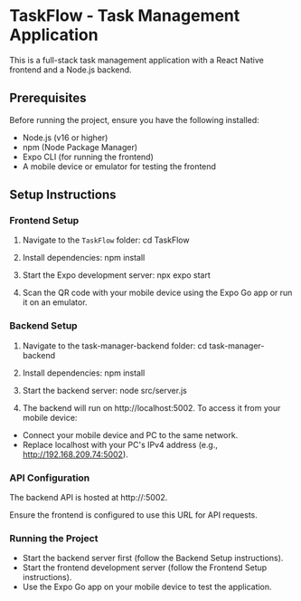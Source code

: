 # TaskFlow - Task Management Application

This is a full-stack task management application with a React Native frontend and a Node.js backend.

## Prerequisites
Before running the project, ensure you have the following installed:
- Node.js (v16 or higher)
- npm (Node Package Manager)
- Expo CLI (for running the frontend)
- A mobile device or emulator for testing the frontend

## Setup Instructions

### Frontend Setup
1. Navigate to the `TaskFlow` folder:
   cd TaskFlow

2. Install dependencies:
npm install

3. Start the Expo development server:
npx expo start

4. Scan the QR code with your mobile device using the Expo Go app or run it on an emulator.

### Backend Setup
1. Navigate to the task-manager-backend folder:
cd task-manager-backend

2. Install dependencies:
npm install

3. Start the backend server:
node src/server.js

4. The backend will run on http://localhost:5002. To access it from your mobile device:
 - Connect your mobile device and PC to the same network.
 - Replace localhost with your PC's IPv4 address (e.g., http://192.168.209.74:5002).

### API Configuration
The backend API is hosted at http://<your-ipv4-address>:5002.

Ensure the frontend is configured to use this URL for API requests.

### Running the Project
- Start the backend server first (follow the Backend Setup instructions).
- Start the frontend development server (follow the Frontend Setup instructions).
- Use the Expo Go app on your mobile device to test the application.